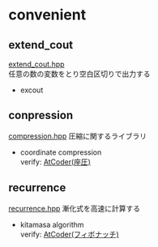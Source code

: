 # convenient
## extend\_cout
[extend\_cout.hpp](https://github.com/fumiphys/programming_contest/blob/master/convenient/extend_cout.hpp)  
任意の数の変数をとり空白区切りで出力する
  - excout

## conpression
[compression.hpp](https://github.com/fumiphys/programming_contest/blob/master/convenient/compression.hpp)
圧縮に関するライブラリ
  - coordinate compression  
  verify: [AtCoder(座圧)](https://atcoder.jp/contests/abc036/tasks/abc036_c)

## recurrence
[recurrence.hpp](https://github.com/fumiphys/programming_contest/blob/master/convenient/recurrence.hpp)
漸化式を高速に計算する
  - kitamasa algorithm  
  verify: [AtCoder(フィボナッチ)](https://atcoder.jp/contests/tdpc/tasks/tdpc_fibonacci)
